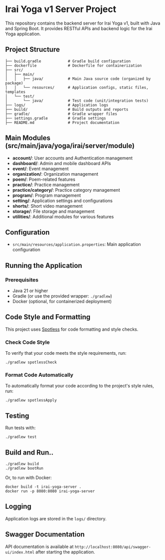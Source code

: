 # Irai Yoga v1 Server Project

This repository contains the backend server for Irai Yoga v1, built with Java and Spring Boot. It provides RESTful APIs and backend logic for the Irai Yoga application.

## Project Structure

```
├── build.gradle            # Gradle build configuration
├── dockerfile              # Dockerfile for containerization
├── src/
│   ├── main/
│   │   ├── java/           # Main Java source code (organized by package)
│   │   └── resources/      # Application configs, static files, templates
│   └── test/
│       └── java/           # Test code (unit/integration tests)
├── logs/                   # Application logs
├── build/                  # Build outputs and reports
├── gradle/                 # Gradle wrapper files
├── settings.gradle         # Gradle settings
├── README.md               # Project documentation
```

## Main Modules (src/main/java/yoga/irai/server/module)
- **account/**: User accounts and Authentication management
- **dashboard/**: Admin and mobile dashboard APIs
- **event/**: Event management
- **organization/**: Organization management
- **poem/**: Poem-related features
- **practice/**: Practice management
- **practice/category/**: Practice category management
- **program/**: Program management
- **setting/**: Application settings and configurations
- **shorts/**: Short video management
- **storage/**: File storage and management
- **utilities/**: Additional modules for various features

## Configuration
- `src/main/resources/application.properties`: Main application configuration

## Running the Application

### Prerequisites
- Java 21 or higher
- Gradle (or use the provided wrapper: `./gradlew`)
- Docker (optional, for containerized deployment)

## Code Style and Formatting

This project uses [Spotless](https://github.com/diffplug/spotless) for code formatting and style checks.

### Check Code Style
To verify that your code meets the style requirements, run:
```
./gradlew spotlessCheck
```
### Format Code Automatically
To automatically format your code according to the project's style rules, run:
```
./gradlew spotlessApply
```
## Testing

Run tests with:
```
./gradlew test
```

## Build and Run..

```
./gradlew build
./gradlew bootRun
```

Or, to run with Docker:

```
docker build -t irai-yoga-server .
docker run -p 8080:8080 irai-yoga-server
```

## Logging

Application logs are stored in the `logs/` directory.

## Swagger Documentation

API documentation is available at `http://localhost:8080/api/swagger-ui/index.html` after starting the application.

